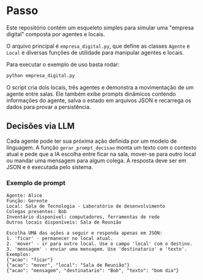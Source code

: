 # Passo

Este repositório contém um esqueleto simples para simular uma "empresa digital" composta por agentes e locais.

O arquivo principal é `empresa_digital.py`, que define as classes `Agente` e
`Local` e diversas funções de utilidade para manipular agentes e locais.

Para executar o exemplo de uso basta rodar:

```bash
python empresa_digital.py
```

O script cria dois locais, três agentes e demonstra a movimentação de um
agente entre salas. Ele também exibe prompts dinâmicos contendo informações do
agente, salva o estado em arquivos JSON e recarrega os dados para provar a
persistência.

## Decisões via LLM

Cada agente pode ter sua próxima ação definida por um modelo de linguagem. A
função `gerar_prompt_decisao` monta um texto com o contexto atual e pede que a
IA escolha entre ficar na sala, mover-se para outro local ou mandar uma
mensagem para algum colega. A resposta deve ser em JSON e é executada pelo
sistema.

### Exemplo de prompt

```
Agente: Alice
Função: Gerente
Local: Sala de Tecnologia - Laboratório de desenvolvimento
Colegas presentes: Bob
Inventário disponível: computadores, ferramentas de rede
Outros locais disponíveis: Sala de Reunião

Escolha UMA das ações a seguir e responda apenas em JSON:
1. 'ficar' - permanecer no local atual.
2. 'mover' - ir para outro local. Use o campo 'local' com o destino.
3. 'mensagem' - enviar uma mensagem. Use 'destinatario' e 'texto'.
Exemplos:
{"acao": "ficar"}
{"acao": "mover", "local": "Sala de Reunião"}
{"acao": "mensagem", "destinatario": "Bob", "texto": "bom dia"}
```
